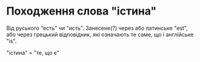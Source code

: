 # Походження слова "істина"

Від руського "есть" чи "исть". Занесене(?) через або латинське "est", або через грецький відповідник, які означають те саме, що і англійське "is".

"істина" = "те, що є"
